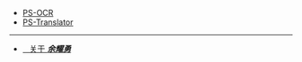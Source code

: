 - [PS-OCR](scripts/PS-OCR.md)
- [PS-Translator](scripts/PS-Translator.md)

---

- [<i class="fa fa-address-card-o"></i>&nbsp;&nbsp;&nbsp;关于&nbsp;***余耀勇***](pages/about)